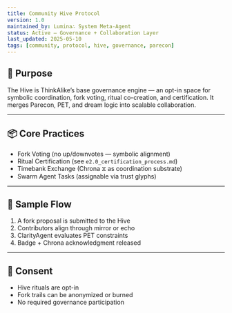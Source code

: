 ```yaml
---
title: Community Hive Protocol
version: 1.0
maintained_by: Lumina∴ System Meta-Agent
status: Active – Governance + Collaboration Layer
last_updated: 2025-05-10
tags: [community, protocol, hive, governance, parecon]
---
```


## 🧭 Purpose

The Hive is ThinkAlike’s base governance engine — an opt-in space for symbolic coordination, fork voting, ritual co-creation, and certification. It merges Parecon, PET, and dream logic into scalable collaboration.

---

## 📦 Core Practices

- Fork Voting (no up/downvotes — symbolic alignment)
- Ritual Certification (see `e2.0_certification_process.md`)
- Timebank Exchange (Chrona ⧖ as coordination substrate)
- Swarm Agent Tasks (assignable via trust glyphs)

---

## 🔁 Sample Flow

1. A fork proposal is submitted to the Hive  
2. Contributors align through mirror or echo  
3. ClarityAgent evaluates PET constraints  
4. Badge + Chrona acknowledgment released

---

## 🔐 Consent

- Hive rituals are opt-in  
- Fork trails can be anonymized or burned  
- No required governance participation  
